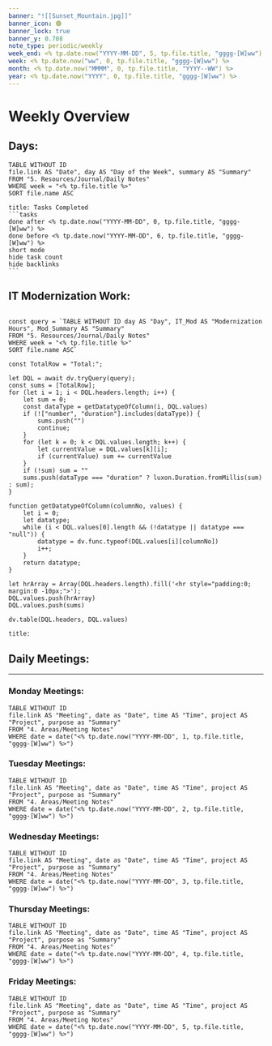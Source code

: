 ```yaml
---
banner: "![[Sunset_Mountain.jpg]]"
banner_icon: 🟢
banner_lock: true
banner_y: 0.708
note_type: periodic/weekly
week_end: <% tp.date.now("YYYY-MM-DD", 5, tp.file.title, "gggg-[W]ww") %>
week: <% tp.date.now("ww", 0, tp.file.title, "gggg-[W]ww") %>
month: <% tp.date.now("MMMM", 0, tp.file.title, "YYYY--WW") %>
year: <% tp.date.now("YYYY", 0, tp.file.title, "gggg-[W]ww") %>
---
```


# Weekly Overview

## Days:
```dataview
TABLE WITHOUT ID
file.link AS "Date", day AS "Day of the Week", summary AS "Summary"
FROM "5. Resources/Journal/Daily Notes"
WHERE week = "<% tp.file.title %>"
SORT file.name ASC
```

````ad-success
title: Tasks Completed
```tasks
done after <% tp.date.now("YYYY-MM-DD", 0, tp.file.title, "gggg-[W]ww") %>
done before <% tp.date.now("YYYY-MM-DD", 6, tp.file.title, "gggg-[W]ww") %>
short mode
hide task count
hide backlinks
```
````

## IT Modernization Work:
```dataviewjs

const query = `TABLE WITHOUT ID day AS "Day", IT_Mod AS "Modernization Hours", Mod_Summary AS "Summary"
FROM "5. Resources/Journal/Daily Notes"
WHERE week = "<% tp.file.title %>"
SORT file.name ASC`

const TotalRow = "Total:";

let DQL = await dv.tryQuery(query);
const sums = [TotalRow];
for (let i = 1; i < DQL.headers.length; i++) {
    let sum = 0;
    const dataType = getDatatypeOfColumn(i, DQL.values)
    if (!["number", "duration"].includes(dataType)) {
        sums.push("")
        continue;
    }
    for (let k = 0; k < DQL.values.length; k++) {
        let currentValue = DQL.values[k][i];
        if (currentValue) sum += currentValue 
    }
    if (!sum) sum = ""
    sums.push(dataType === "duration" ? luxon.Duration.fromMillis(sum) : sum);
}

function getDatatypeOfColumn(columnNo, values) {
    let i = 0;
    let datatype;
    while (i < DQL.values[0].length && (!datatype || datatype === "null")) {
        datatype = dv.func.typeof(DQL.values[i][columnNo])
        i++;
    }
    return datatype;
}

let hrArray = Array(DQL.headers.length).fill('<hr style="padding:0; margin:0 -10px;">');
DQL.values.push(hrArray)
DQL.values.push(sums)

dv.table(DQL.headers, DQL.values)

```
```ad-warning
title: 
```
## Daily Meetings:
---
### Monday Meetings:
```dataview
TABLE WITHOUT ID
file.link AS "Meeting", date as "Date", time AS "Time", project AS "Project", purpose as "Summary"
FROM "4. Areas/Meeting Notes"
WHERE date = date("<% tp.date.now("YYYY-MM-DD", 1, tp.file.title, "gggg-[W]ww") %>")
```

### Tuesday Meetings:
```dataview
TABLE WITHOUT ID
file.link AS "Meeting", date as "Date", time AS "Time", project AS "Project", purpose as "Summary"
FROM "4. Areas/Meeting Notes"
WHERE date = date("<% tp.date.now("YYYY-MM-DD", 2, tp.file.title, "gggg-[W]ww") %>")
```

### Wednesday Meetings:
```dataview
TABLE WITHOUT ID
file.link AS "Meeting", date as "Date", time AS "Time", project AS "Project", purpose as "Summary"
FROM "4. Areas/Meeting Notes"
WHERE date = date("<% tp.date.now("YYYY-MM-DD", 3, tp.file.title, "gggg-[W]ww") %>")
```

### Thursday Meetings:
```dataview
TABLE WITHOUT ID
file.link AS "Meeting", date as "Date", time AS "Time", project AS "Project", purpose as "Summary"
FROM "4. Areas/Meeting Notes"
WHERE date = date("<% tp.date.now("YYYY-MM-DD", 4, tp.file.title, "gggg-[W]ww") %>")
```

### Friday Meetings:
```dataview
TABLE WITHOUT ID
file.link AS "Meeting", date as "Date", time AS "Time", project AS "Project", purpose as "Summary"
FROM "4. Areas/Meeting Notes"
WHERE date = date("<% tp.date.now("YYYY-MM-DD", 5, tp.file.title, "gggg-[W]ww") %>")
```
